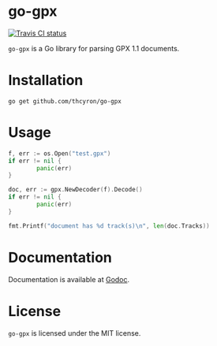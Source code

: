 # go-gpx

[![Travis CI status](https://api.travis-ci.org/thcyron/go-gpx.svg)](https://travis-ci.org/thcyron/go-gpx)

`go-gpx` is a Go library for parsing GPX 1.1 documents.

# Installation

    go get github.com/thcyron/go-gpx

# Usage

```go
f, err := os.Open("test.gpx")
if err != nil {
        panic(err)
}

doc, err := gpx.NewDecoder(f).Decode()
if err != nil {
        panic(err)
}

fmt.Printf("document has %d track(s)\n", len(doc.Tracks))
```

# Documentation

Documentation is available at [Godoc](http://godoc.org/github.com/thcyron/go-gpx).

# License

`go-gpx` is licensed under the MIT license.
